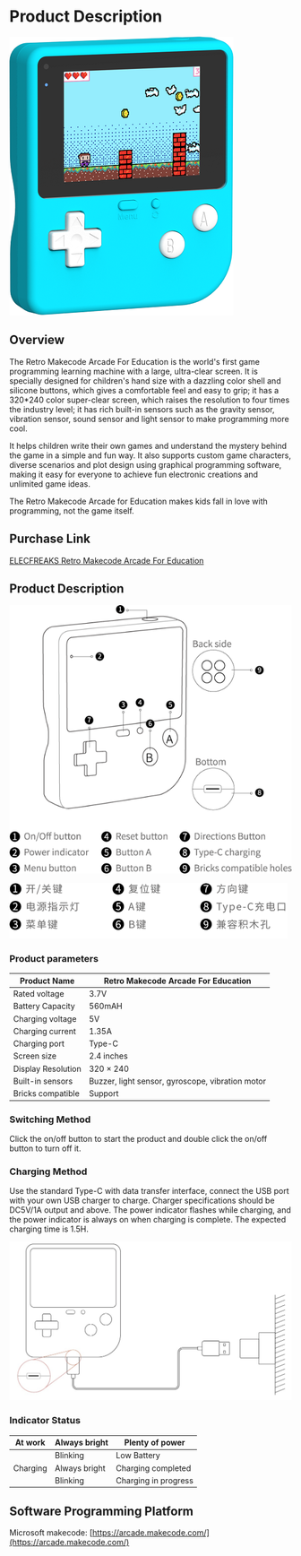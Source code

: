 # Product Description

![retro-case-01-01.png](./images/retro-case-01-01.png)

## Overview

The Retro Makecode Arcade For Education is the world's first game programming learning machine with a large, ultra-clear screen. It is specially designed for children's hand size with a dazzling color shell and silicone buttons, which gives a comfortable feel and easy to grip; it has a 320*240 color super-clear screen, which raises the resolution to four times the industry level; it has rich built-in sensors such as the gravity sensor, vibration sensor, sound sensor and light sensor to make programming more cool.

It helps children write their own games and understand the mystery behind the game in a simple and fun way. It also supports custom game characters, diverse scenarios and plot design using graphical programming software, making it easy for everyone to achieve fun electronic creations and unlimited game ideas.

The Retro Makecode Arcade for Education makes kids fall in love with programming, not the game itself.


## Purchase Link

 [ELECFREAKS Retro Makecode Arcade For Education](https://item.taobao.com/item.htm?spm=a1z10.5-c-s.w4002-18602834185.82.51a95ccfE1IJt1&id=644090757603)

## Product Description

![retro-01.png](./images/retro-01.png)

![retro-02.png](./images/retro-02.png)

### Product parameters
| Product Name | Retro Makecode Arcade For Education |
| --- | --- |
| Rated voltage | 3.7V |
| Battery Capacity | 560mAH |
| Charging voltage | 5V |
| Charging current | 1.35A |
| Charging port | Type-C |
| Screen size | 2.4 inches |
| Display Resolution | 320 × 240 |
| Built-in sensors | Buzzer, light sensor, gyroscope, vibration motor |
| Bricks compatible | Support |


### Switching Method
Click the on/off button to start the product and double click the on/off button to turn off it.

### Charging Method
Use the standard Type-C with data transfer interface, connect the USB port with your own USB charger to charge. Charger specifications should be DC5V/1A output and above. The power indicator flashes while charging, and the power indicator is always on when charging is complete. The expected charging time is 1.5H.

![retro-gg-2.png](./images/retro-gg-2.png)

### Indicator Status
| At work | Always bright | Plenty of power |
| --- | --- | --- |
|  | Blinking | Low Battery |
| Charging | Always bright | Charging completed |
|  | Blinking | Charging in progress |


## Software Programming Platform
Microsoft makecode: [https://arcade.makecode.com/](https://arcade.makecode.com/)

